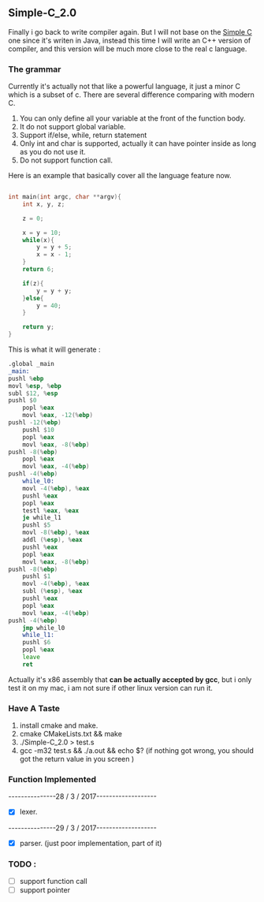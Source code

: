 ## Simple-C_2.0

Finally i go back to write compiler again. But I will not base on the [Simple C](https://github.com/zhang77595103/Simple-C) one since it's writen in Java, instead this time I will write an C++ version of compiler, and this version will be much more close to the real c language. 

### The grammar

Currently it's actually not that like a powerful language, it just a minor C which is a subset of c. There are several difference comparing with modern C. 

1. You can only define all your variable at the front of the function body.
2. It do not support global variable.
3. Support if/else, while, return statement
4. Only int and char is supported, actually it can have pointer inside as long as you do not use it.
5. Do not support function call.

Here is an example that basically cover all the language feature now.


```c

int main(int argc, char **argv){
    int x, y, z;

    z = 0;

    x = y = 10;
    while(x){
        y = y + 5;
        x = x - 1;
    }
    return 6;

    if(z){
        y = y + y;
    }else{
        y = 40;
    }

    return y;
}

```

This is what it will generate :

```asm
.global _main
_main:
pushl %ebp
movl %esp, %ebp
subl $12, %esp
pushl $0
    popl %eax
    movl %eax, -12(%ebp)
pushl -12(%ebp)
    pushl $10
    popl %eax
    movl %eax, -8(%ebp)
pushl -8(%ebp)
    popl %eax
    movl %eax, -4(%ebp)
pushl -4(%ebp)
    while_l0:
    movl -4(%ebp), %eax
    pushl %eax
    popl %eax
    testl %eax, %eax
    je while_l1
    pushl $5
    movl -8(%ebp), %eax
    addl (%esp), %eax
    pushl %eax
    popl %eax
    movl %eax, -8(%ebp)
pushl -8(%ebp)
    pushl $1
    movl -4(%ebp), %eax
    subl (%esp), %eax
    pushl %eax
    popl %eax
    movl %eax, -4(%ebp)
pushl -4(%ebp)
    jmp while_l0
    while_l1:
    pushl $6
    popl %eax
    leave
    ret
```

Actually it's x86 assembly that **can be actually accepted by gcc**, but i only test it on my mac, i am not sure if other linux version can run it. 



### Have A Taste 

1. install cmake and make.
2. cmake CMakeLists.txt && make
3. ./Simple-C_2.0 > test.s
4. gcc -m32 test.s && ./a.out && echo $? (if nothing got wrong, you should got the return value in you screen )

### Function Implemented  

---------------28 /  3 / 2017-------------------

- [x] lexer.

---------------29 /  3 / 2017-------------------


- [x]  parser. (just poor implementation, part of it)


### TODO :

- [ ] support function call
- [ ] support pointer
